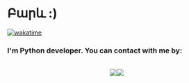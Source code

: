# Բարև :)
[![wakatime](https://wakatime.com/badge/user/018d7595-2914-4846-9307-4d24f3b5a342.svg)](https://wakatime.com/@018d7595-2914-4846-9307-4d24f3b5a342)
### I'm Python developer. You can contact with me by:
<div align='center'>
<br>
<a href='https://t.me/sivikgosh' target='_blank'><img src='https://img.shields.io/badge/Telegram-white?style=for-the-badge&logo=Telegram&logoColor=26A5E4'><img src='https://img.shields.io/badge/@SivikGosh-26A5E4?style=for-the-badge'></a>
<br>
</div>
